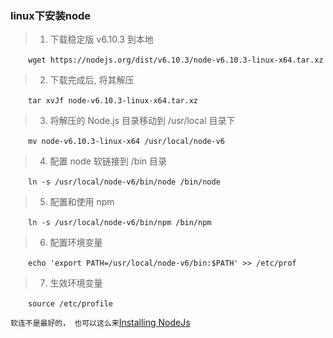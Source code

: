 ### linux下安装node

> 1. 下载稳定版 v6.10.3 到本地

  &emsp;&emsp;```wget https://nodejs.org/dist/v6.10.3/node-v6.10.3-linux-x64.tar.xz```
  
> 2. 下载完成后, 将其解压

&emsp;&emsp;```tar xvJf node-v6.10.3-linux-x64.tar.xz```

> 3. 将解压的 Node.js 目录移动到 /usr/local 目录下

&emsp;&emsp;```mv node-v6.10.3-linux-x64 /usr/local/node-v6```

> 4. 配置 node 软链接到 /bin 目录

&emsp;&emsp;```ln -s /usr/local/node-v6/bin/node /bin/node```

> 5. 配置和使用 npm

&emsp;&emsp;```ln -s /usr/local/node-v6/bin/npm /bin/npm```

> 6. 配置环境变量

&emsp;&emsp;```echo 'export PATH=/usr/local/node-v6/bin:$PATH' >> /etc/prof```

> 7. 生效环境变量

&emsp;&emsp;```source /etc/profile```

`软连不是最好的， 也可以这么来`[Installing NodeJs](https://computingforgeeks.com/installing-node-js-10-lts-on-centos-7-fedora-29-fedora-28/)
